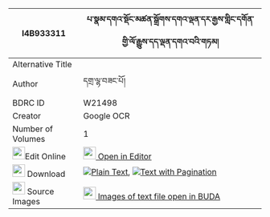 |I4B933311|པ་སྣམ་དགའ་སྡོང་མཚན་སྒྲོགས་དགའ་ལྡན་དར་རྒྱས་གླིང་དགོན་གྱི་ལོ་རྒྱུས་དད་ལྡན་དགའ་བའི་གཏམ། 
| --- | --- 
|Alternative Title |
|Author| དགྲ་ལྷ་བཟང་པོ།
|BDRC ID | W21498
|Creator | Google OCR
|Number of Volumes| 1
|<img width="25" src="https://img.icons8.com/color/25/000000/edit-property.png">Edit Online| [<img width="25" src="https://avatars.githubusercontent.com/u/45091458?s=200&v=4"> Open in Editor](http://editor.openpecha.org/I4B933311)
|<img width="25" src="https://img.icons8.com/fluent/48/000000/download-2.png"/>  Download | [![](https://img.icons8.com/color/20/000000/txt.png)Plain Text](https://github.com/Openpecha/I4B933311/releases/download/v1/panam_ga_dong_tsen_drok_ganden_plain_I4B933311.zip), [![](https://img.icons8.com/color/20/000000/txt.png)Text with Pagination](https://github.com/Openpecha/I4B933311/releases/download/v1/panam_ga_dong_tsen_drok_ganden_pages_I4B933311.zip)
|<img width="25" src="https://img.icons8.com/plasticine/100/000000/pictures-folder.png"/>  Source Images | [<img width="25" src="https://library.bdrc.io/icons/BUDA-small.svg"> Images of text file open in BUDA](https://library.bdrc.io/show/bdr:W21498)